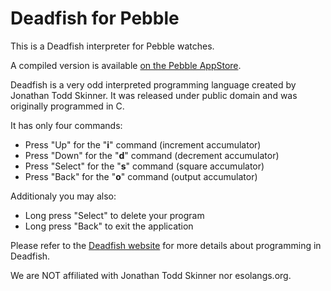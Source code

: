 # Deadfish for Pebble
This is a Deadfish interpreter for Pebble watches.

A compiled version is available [on the Pebble AppStore](https://apps.getpebble.com/en_US/application/563eaf4c5fafdbf3df000014).

Deadfish is a very odd interpreted programming language created by Jonathan Todd Skinner. It was released under public domain and was originally programmed in C.

It has only four commands:

- Press "Up" for the "**i**" command (increment accumulator)
- Press "Down" for the "**d**" command (decrement accumulator)
- Press "Select" for the "**s**" command (square accumulator)
- Press "Back" for the "**o**" command (output accumulator)

Additionaly you may also:
- Long press "Select" to delete your program 
- Long press "Back" to exit the application

Please refer to the [Deadfish website](http://esolangs.org/wiki/deadfish) for more details about programming in Deadfish. 

We are NOT affiliated with Jonathan Todd Skinner nor esolangs.org.
